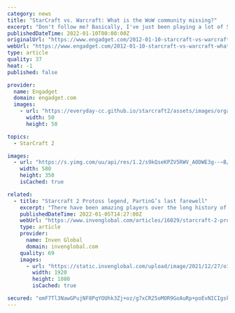```yaml
---
category: news
title: "StarCraft vs. Warcraft: What is the WoW community missing?"
excerpt: "Don't follow me? Basically, I've just been playing a lot of StarCraft 2 whenever I'm not raiding. Still, being heavily invested in WoW and StarCraft has really felt like living two lives at times ..."
publishedDateTime: 2022-01-10T00:00:00Z
originalUrl: "https://www.engadget.com/2012-01-10-starcraft-vs-warcraft-what-is-the-wow-community-missing.html"
webUrl: "https://www.engadget.com/2012-01-10-starcraft-vs-warcraft-what-is-the-wow-community-missing.html"
type: article
quality: 37
heat: -1
published: false

provider:
  name: Engadget
  domain: engadget.com
  images:
    - url: "https://everyday-cc.github.io/starcraft2/assets/images/organizations/engadget.com-50x50.jpg"
      width: 50
      height: 50

topics:
  - StarCraft 2

images:
  - url: "https://s.yimg.com/uu/api/res/1.2/s9kQseKPZV5RWV_A0DWE3g--~B/aD0zNTA7dz01ODA7YXBwaWQ9eXRhY2h5b24-/https://www.blogcdn.com/wow.joystiq.com/media/2012/01/wowandstarcrafthearts.png"
    width: 580
    height: 350
    isCached: true

related:
  - title: "Starcraft 2 Protoss legend, PartinG’s last farewell"
    excerpt: "There have been amazing players over the long history of Starcraft 2. Some players have been at the top for a long period of time, some were forgotten before any fans started to really know them. Amon"
    publishedDateTime: 2022-01-05T14:27:00Z
    webUrl: "https://www.invenglobal.com/articles/16029/starcraft-2-protoss-legend-partings-last-farewell"
    type: article
    provider:
      name: Inven Global
      domain: invenglobal.com
    quality: 69
    images:
      - url: "https://static.invenglobal.com/upload/image/2021/12/27/o1640628722688159.png"
        width: 1920
        height: 1080
        isCached: true

secured: "omF7Tl3NawGPujNF8PqYOUhk3Zj+oz/g7xCR25oMOR9GoAuRp+poEvNICIgskypUfOyX9dLDqtYj29lvcGIxLSYSlJfutyuYRAPxl2fQBYW5EvWjg4a9O2tJ9nJD6RJsSNuRj7M6sJaTDuJFmBoazv0LL5qNOLTaKJZN3KjPvxgFJtTfzL585VTFOlbY8XywOJFkMXpmO2VBUjhxMi8q5FzFQOolRHey7xFEqXSNZjDJ1LTtZ5HomVOh+aUBN1qqgB5qcYo5H4YVzpIwcZhTHK/xv8HeSxyvqFtwoovg+P87k0qK18fk43br9oy9f8cMgSTMqSEWhEu8EqntL11aTHb89+SYcyqpsUhjZT/uf+Q=;2OtrqVthvZ8atl5Micjkjw=="
---
```


